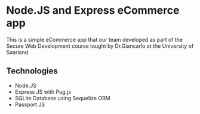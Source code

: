 # Node.JS and Express eCommerce app 
This is a simple eCommerce app that our team developed as part of the Secure Web Development course taught by Dr.Giancarlo at the University of Saarland. 

## Technologies
 
 - Node.JS 
 - Express JS with Pug.js 
 - SQLite Database using Sequelize ORM 
 - Passport JS 

